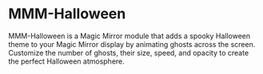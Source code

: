 # MMM-Halloween
MMM-Halloween is a Magic Mirror module that adds a spooky Halloween theme to your Magic Mirror display by animating ghosts across the screen. Customize the number of ghosts, their size, speed, and opacity to create the perfect Halloween atmosphere.
